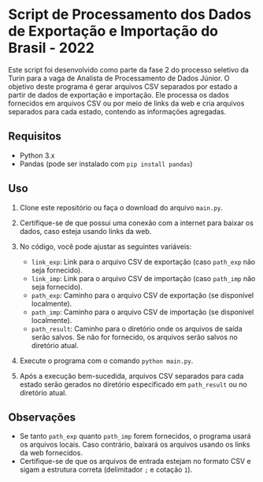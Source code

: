 # Script de Processamento dos Dados de Exportação e Importação do Brasil - 2022

Este script foi desenvolvido como parte da fase 2 do processo seletivo da Turin para a vaga de Analista de Processamento de Dados Júnior. O objetivo deste programa é gerar arquivos CSV separados por estado a partir de dados de exportação e importação. Ele processa os dados fornecidos em arquivos CSV ou por meio de links da web e cria arquivos separados para cada estado, contendo as informações agregadas.

## Requisitos

- Python 3.x
- Pandas (pode ser instalado com `pip install pandas`)

## Uso

1. Clone este repositório ou faça o download do arquivo `main.py`.
2. Certifique-se de que possui uma conexão com a internet para baixar os dados, caso esteja usando links da web.
3. No código, você pode ajustar as seguintes variáveis:

   - `link_exp`: Link para o arquivo CSV de exportação (caso `path_exp` não seja fornecido).
   - `link_imp`: Link para o arquivo CSV de importação (caso `path_imp` não seja fornecido).
   - `path_exp`: Caminho para o arquivo CSV de exportação (se disponível localmente).
   - `path_imp`: Caminho para o arquivo CSV de importação (se disponível localmente).
   - `path_result`: Caminho para o diretório onde os arquivos de saída serão salvos. Se não for fornecido, os arquivos serão salvos no diretório atual.

4. Execute o programa com o comando `python main.py`.

5. Após a execução bem-sucedida, arquivos CSV separados para cada estado serão gerados no diretório especificado em `path_result` ou no diretório atual.

## Observações

- Se tanto `path_exp` quanto `path_imp` forem fornecidos, o programa usará os arquivos locais. Caso contrário, baixará os arquivos usando os links da web fornecidos.
- Certifique-se de que os arquivos de entrada estejam no formato CSV e sigam a estrutura correta (delimitador `;` e cotação `1`).